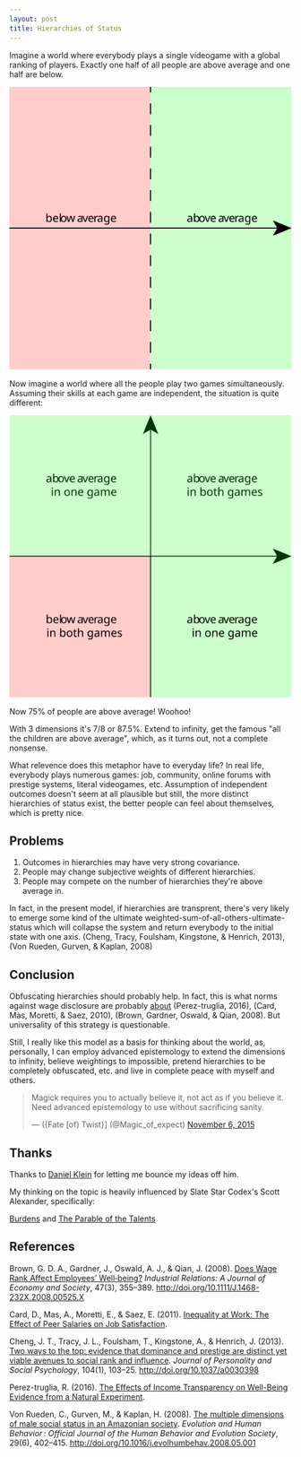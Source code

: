 ```yaml
---
layout: post
title: Hierarchies of Status
---
```


Imagine a world where everybody plays a single videogame with a global ranking of players. Exactly one half of all people are above average and one half are below.

<p align="center"><img src="/files/status-hierarchy-1.svg"></p>

Now imagine a world where all the people play two games simultaneously. Assuming their skills at each game are independent, the situation is quite different:

<!--excerpt-->

<p align="center"><img src="/files/status-hierarchy-2.svg"></p>

Now 75% of people are above average! Woohoo!

With 3 dimensions it's 7/8 or 87.5%. Extend to infinity, get the famous "all the children are above average", which, as it turns out, not a complete nonsense.

What relevence does this metaphor have to everyday life? In real life, everybody plays numerous games: job, community, online forums with prestige systems, literal videogames, etc. Assumption of independent outcomes doesn't seem at all plausible but still, the more distinct hierarchies of status exist, the better people can feel about themselves, which is pretty nice.

## Problems

1. Outcomes in hierarchies may have very strong covariance.
2. People may change subjective weights of different hierarchies.
3. People may compete on the number of hierarchies they're above average in.

In fact, in the present model, if hierarchies are transprent, there's very likely to emerge some kind of the ultimate weighted-sum-of-all-others-ultimate-status which will collapse the system and return everybody to the initial state with one axis. (Cheng, Tracy, Foulsham, Kingstone, & Henrich, 2013), (Von Rueden, Gurven, & Kaplan, 2008)

## Conclusion

Obfuscating hierarchies should probably help. In fact, this is what norms against wage disclosure are probably [about](https://www.youtube.com/watch?v=1bO8zEaSuWg) (Perez-truglia, 2016), (Card, Mas, Moretti, & Saez, 2010), (Brown, Gardner, Oswald, & Qian, 2008). But universality of this strategy is questionable.

Still, I really like this model as a basis for thinking about the world, as, personally, I can employ advanced epistemology to extend the dimensions to infinity, believe weightings to impossible, pretend hierarchies to be completely obfuscated, etc. and live in complete peace with myself and others.

<blockquote class="twitter-tweet tw-align-center" data-lang="en"><p lang="en" dir="ltr">Magick requires you to actually believe it, not act as if you believe it. Need advanced epistemology to use without sacrificing sanity.</p>&mdash; ({Fate [of) Twist}] (@Magic_of_expect) <a href="https://twitter.com/Magic_of_expect/status/662768981934129153">November 6, 2015</a></blockquote>
<script async src="//platform.twitter.com/widgets.js" charset="utf-8"></script>

## Thanks

Thanks to [Daniel Klein](https://twitter.com/othercriteria) for letting me bounce my ideas off him.


My thinking on the topic is heavily influenced by Slate Star Codex's Scott Alexander, specifically:

[Burdens](http://slatestarcodex.com/2014/08/16/burdens/) and [The Parable of the Talents](http://slatestarcodex.com/2015/01/31/the-parable-of-the-talents/)

## References

Brown, G. D. A., Gardner, J., Oswald, A. J., & Qian, J. (2008). [Does Wage Rank Affect Employees’ Well‐being?](http://ftp.iza.org/dp1505.pdf) *Industrial Relations: A Journal of Economy and Society*, 47(3), 355–389. http://doi.org/10.1111/J.1468-232X.2008.00525.X

Card, D., Mas, A., Moretti, E., & Saez, E. (2011). [Inequality at Work: The Effect of Peer Salaries on Job Satisfaction](https://www.princeton.edu/~amas/papers/card-mas-moretti-saezAER11ucpay).

Cheng, J. T., Tracy, J. L., Foulsham, T., Kingstone, A., & Henrich, J. (2013). [Two ways to the top: evidence that dominance and prestige are distinct yet viable avenues to social rank and influence](http://citeseerx.ist.psu.edu/viewdoc/download?doi=10.1.1.368.3973&rep=rep1&type=pdf). *Journal of Personality and Social Psychology*, 104(1), 103–25. http://doi.org/10.1037/a0030398

Perez-truglia, R. (2016). [The Effects of Income Transparency on Well-Being Evidence from a Natural Experiment](http://ssrn.com/abstract=2657808).

Von Rueden, C., Gurven, M., & Kaplan, H. (2008). [The multiple dimensions of male social status in an Amazonian society](http://www.ncbi.nlm.nih.gov/pmc/articles/PMC2598750/). *Evolution and Human Behavior : Official Journal of the Human Behavior and Evolution Society*, 29(6), 402–415. http://doi.org/10.1016/j.evolhumbehav.2008.05.001

